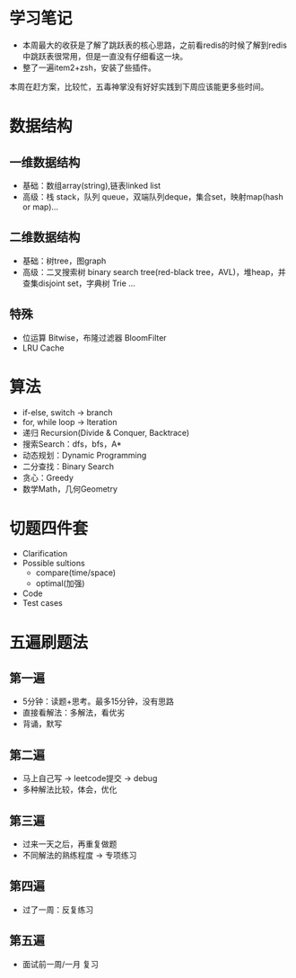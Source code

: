 # 学习笔记

- 本周最大的收获是了解了跳跃表的核心思路，之前看redis的时候了解到redis中跳跃表很常用，但是一直没有仔细看这一块。
- 整了一遍item2+zsh，安装了些插件。

本周在赶方案，比较忙，五毒神掌没有好好实践到下周应该能更多些时间。

# 数据结构

## 一维数据结构
- 基础：数组array(string),链表linked list
- 高级：栈 stack，队列 queue，双端队列deque，集合set，映射map(hash or map)...
## 二维数据结构
- 基础：树tree，图graph
- 高级：二叉搜索树 binary search tree(red-black tree，AVL)，堆heap，并查集disjoint set，字典树 Trie ...
## 特殊
- 位运算 Bitwise，布隆过滤器 BloomFilter
- LRU Cache



# 算法

- if-else, switch -> branch
- for, while loop -> lteration
- 递归 Recursion(Divide & Conquer, Backtrace)
- 搜索Search：dfs，bfs，A*
- 动态规划：Dynamic Programming
- 二分查找：Binary Search
- 贪心：Greedy
- 数学Math，几何Geometry



# 切题四件套
- Clarification
- Possible sultions
  -  compare(time/space)
  - optimal(加强) 
- Code
- Test cases

# 五遍刷题法
## 第一遍
- 5分钟：读题+思考。最多15分钟，没有思路
- 直接看解法：多解法，看优劣
- 背诵，默写
## 第二遍
- 马上自己写 -> leetcode提交 -> debug 
- 多种解法比较，体会，优化
## 第三遍
- 过来一天之后，再重复做题
- 不同解法的熟练程度 -> 专项练习
## 第四遍
- 过了一周：反复练习
## 第五遍
- 面试前一周/一月 复习